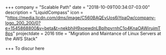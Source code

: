 +++
company = "Scalable Path"
date = "2018-10-09T00:34:07-03:00"
description = "LiquidCompass"
icon = "https://media.licdn.com/dms/image/C560BAQEvUos6iYpaOw/company-logo_200_200/0?e=1545868800&v=beta&t=nekbhiH9xoewdnLBplhpvrnhC1o4KnaOAWirujmT8ps"
projectdate = 2016
title = "Migration and Maintance of Linux Servers at the AWS Stack"

+++
To discur here